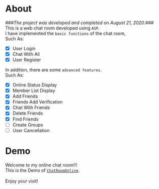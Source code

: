 # About
*###The project was developed and completed on August 21, 2020.###*  
This is a web chat room developed using `ASP`.  
I have implemented the `basic functions` of the chat room,    
Such As:
- [x] User Login
- [x] Chat With All
- [x] User Register  

In addition, there are some `advanced features`.    
Such As:
- [x] Online Status Display
- [x] Member List Display
- [x] Add Friends
- [x] Friends Add Verification
- [x] Chat With Friends
- [x] Delete Friends
- [x] Find Friends
- [ ] Create Groups
- [ ] User Cancellation  

# Demo
Welcome to my online chat room!!!    
This is the Demo of [`ChatRoomOnline`](http://fscache20.cooles.top/login/login.html?lge=en-us).    
<br />
Enjoy your visit!
